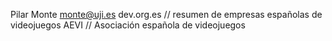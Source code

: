 Pilar Monte
monte@uji.es
dev.org.es // resumen de empresas españolas de videojuegos
AEVI // Asociación española de videojuegos